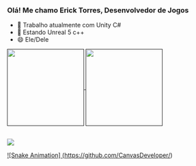 ### Olá! Me chamo Erick Torres, Desenvolvedor de Jogos 

- 🔭 Trabalho atualmente com Unity C#
- 🌱 Estando Unreal 5 c++
- 😄 Ele/Dele

<div>
  <a href="">
    <img height="180em" align="center" src="https://github-readme-stats.vercel.app/api?username=CanvasDeveloper&count_private=true&show_icons=true&theme=algolia"/>
    <img height="180em" align="center" src="https://github-readme-stats.vercel.app/api/top-langs/?username=CanvasDeveloper&layout=default&count_private=true&show_icons=true&theme=algolia"/>
  </a>
</div>

##

<div>
  <a href="https://www.linkedin.com/in/erick-torres-669439198/">
    <img align="center" src="https://img.shields.io/badge/LinkedIn-0077B5?style=for-the-badge&logo=linkedin&logoColor=white"/>
</div>
  
 ![Snake Animation] (https://github.com/CanvasDeveloper/)
